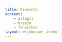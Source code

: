 ```yaml
---
title: Piemonte 
content: 
    - allegri
    - brezza
    - fenocchio
layout: wijnbouwer_index
---
```

